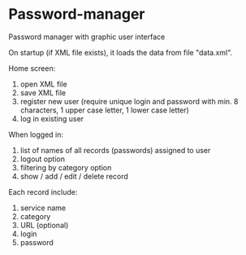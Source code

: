 # Password-manager

Password manager with graphic user interface

On startup (if XML file exists), it loads the data from file "data.xml".

Home screen:
1) open XML file
2) save XML file
3) register new user (require unique login and password with min. 8 characters, 1 upper case letter, 1 lower case letter)
4) log in existing user

When logged in:
1) list of names of all records (passwords) assigned to user
2) logout option
3) filtering by category option
4) show / add / edit / delete record

Each record include:
1) service name
2) category
3) URL (optional)
4) login
5) password
